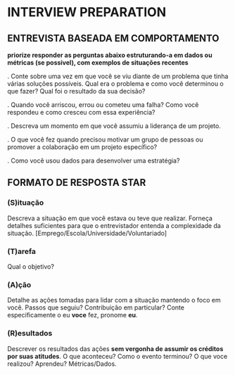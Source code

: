 # INTERVIEW PREPARATION

## ENTREVISTA BASEADA EM COMPORTAMENTO

**priorize responder as perguntas abaixo estruturando-a em dados ou métricas (se possivel), com exemplos de situações recentes**

.	Conte sobre uma vez em que você se viu diante de um problema que tinha várias soluções possíveis. Qual era o problema e como você determinou o que fazer? Qual foi o resultado da sua decisão?

.	Quando você arriscou, errou ou cometeu uma falha? Como você respondeu e como cresceu com essa experiência?

.	Descreva um momento em que você assumiu a liderança de um projeto.

.	O que você fez quando precisou motivar um grupo de pessoas ou promover a colaboração em um projeto específico?

.	Como você usou dados para desenvolver uma estratégia?

## FORMATO DE RESPOSTA STAR

### (S)ituação

Descreva a situação em que você estava ou teve que realizar. Forneça detalhes suficientes para que o entrevistador entenda a complexidade da situação. [Emprego/Escola/Universidade/Voluntariado]

### (T)arefa

Qual o objetivo?

### (A)ção

Detalhe as ações tomadas para lidar com a situação mantendo o foco em você. Passos que seguiu? Contribuição em particular? Conte especificamente o eu **voce** fez, pronome **eu**.

### (R)esultados

Descrever os resultados das ações **sem vergonha de assumir os créditos por suas atitudes**. O que aconteceu? Como o evento terminou? O que voce realizou? Aprendeu? Métricas/Dados.

